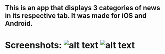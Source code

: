 ## This is an app that displays 3 categories of news in its respective tab. It was made for iOS and Android.
# Screenshots: ![alt text](https://ibb.co/D923LC3g) ![alt text](https://ibb.co/7WQmvxB)
